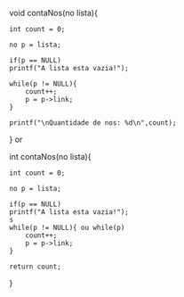 void contaNos(no lista){
	
	int count = 0;
	
	no p = lista;
	
	if(p == NULL)
	printf("A lista esta vazia!");
	
	while(p != NULL){
		count++;
		p = p->link;
	}
	
	printf("\nQuantidade de nos: %d\n",count);
	
} 
or 

int contaNos(no lista){
	
    int count = 0;
	
    no p = lista;
	
	if(p == NULL) 
	printf("A lista esta vazia!");
	s
	while(p != NULL){ ou while(p)
		count++;
		p = p->link;
	}
	
	return count;
	
}
